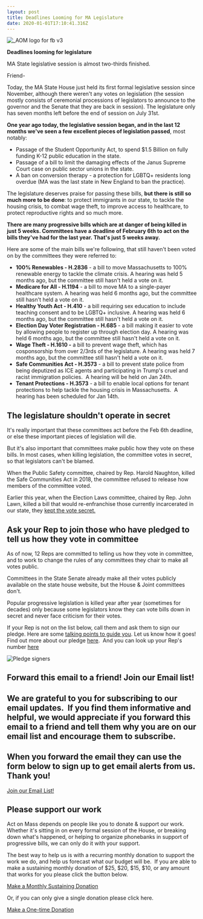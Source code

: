 ```yaml
---
layout: post
title: Deadlines Looming for MA Legislature
date: 2020-01-01T17:10:41.316Z
---
```

![_AOM logo for fb v3](https://hs-6201350.f.hubspotstarter.net/hub/6201350/hubfs/_AOM%20logo%20for%20fb%20v3.png?upscale=true&width=300&upscale=true&name=_AOM%20logo%20for%20fb%20v3.png)

**Deadlines looming for legislature**

MA State legislative session is almost two-thirds finished.



Friend-

Today, the MA State House just held its first formal legislative session since November, although there weren't any votes on legislation (the session mostly consists of ceremonial processions of legislators to announce to the governor and the Senate that they are back in session). The legislature only has seven months left before the end of session on July 31st.

**One year ago today, the legislative session began, and in the last 12 months we've seen a few excellent pieces of legislation passed**, most notably:

* Passage of the Student Opportunity Act, to spend $1.5 Billion on fully funding K-12 public education in the state.
* Passage of a bill to limit the damaging effects of the Janus Supreme Court case on public sector unions in the state.
* A ban on conversion therapy - a protection for LGBTQ+ residents long overdue (MA was the last state in New England to ban the practice).

The legislature deserves praise for passing these bills, **but there is still so much more to be done**: to protect immigrants in our state, to tackle the housing crisis, to combat wage theft, to improve access to healthcare, to protect reproductive rights and so much more.

**There are many progressive bills which are at danger of being killed in just 5 weeks. Committees have a deadline of February 6th to act on the bills they've had for the last year. That's just 5 weeks away.**

Here are some of the main bills we're following, that still haven't been voted on by the committees they were referred to:

* **100% Renewables - H.2836** - a bill to move Massachusetts to 100% renewable energy to tackle the climate crisis. A hearing was held 5 months ago, but the committee still hasn't held a vote on it.
* **Medicare for All - H.1194** - a bill to move MA to a single-payer healthcare system. A hearing was held 6 months ago, but the committee still hasn't held a vote on it.
* **Healthy Youth Act - H.410** - a bill requiring sex education to include teaching consent and to be LGBTQ+ inclusive. A hearing was held 6 months ago, but the committee still hasn't held a vote on it.
* **Election Day Voter Registration - H.685** - a bill making it easier to vote by allowing people to register up through election day. A hearing was held 6 months ago, but the committee still hasn't held a vote on it.
* **Wage Theft - H.1610 -** a bill to prevent wage theft, which has cosponsorship from over 2/3rds of the legislature. A hearing was held 7 months ago, but the committee still hasn't held a vote on it.
* **Safe Communities Act - H.3573** - a bill to prevent state police from being deputized as ICE agents and participating in Trump's cruel and racist immigration policies.  A hearing will be held on Jan 24th.
* **Tenant Protections - H.3573** - a bill to enable local options for tenant protections to help tackle the housing crisis in Massachusetts.  A hearing has been scheduled for Jan 14th.



## **The legislature shouldn't operate in secret**

It's really important that these committees act before the Feb 6th deadline, or else these important pieces of legislation will die.

But it's also important that committees make public how they vote on these bills. In most cases, when killing legislation, the committee votes in secret, so that legislators can't be blamed.

When the Public Safety committee, chaired by Rep. Harold Naughton, killed the Safe Communities Act in 2018, the committee refused to release how members of the committee voted.

Earlier this year, when the Election Laws committee, chaired by Rep. John Lawn, killed a bill that would re-enfranchise those currently incarcerated in our state, they [kept the vote secret.](https://actonmass.org/post/2019/05/03/incarcerated-voting-rights2?utm_source=hs_email&utm_medium=email&_hsenc=p2ANqtz-94KhBPklay3Y-VXRAQ1uFg9yAFGBpUM8MtzKBq-Xl1ofho4LsUI643McW0835Bd_qMGoIr) 

## **Ask your Rep to join those who have pledged to tell us how they vote in committee**

As of now, 12 Reps are committed to telling us how they vote in committee, and to work to change the rules of any committees they chair to make all votes public.

Committees in the State Senate already make all their votes publicly available on the state house website, but the House & Joint committees don't.

Popular progressive legislation is killed year after year (sometimes for decades) only because some legislators know they can vote bills down in secret and never face criticism for their votes.

If your Rep is not on the list below, call them and ask them to sign our pledge. Here are some [talking points to guide you](https://docs.google.com/document/d/1BqnRKvnVGrTCYOZceAadBwcih93t6wY4Te6PV1JrnL0/edit?usp=sharing&utm_source=hs_email&utm_medium=email&_hsenc=p2ANqtz-94KhBPklay3Y-VXRAQ1uFg9yAFGBpUM8MtzKBq-Xl1ofho4LsUI643McW0835Bd_qMGoIr). Let us know how it goes! Find out more about our pledge [here](https://actonmass.org/pledge/?utm_source=hs_email&utm_medium=email&_hsenc=p2ANqtz-94KhBPklay3Y-VXRAQ1uFg9yAFGBpUM8MtzKBq-Xl1ofho4LsUI643McW0835Bd_qMGoIr).  And you can look up your Rep's number [here](https://malegislature.gov/Search/FindMyLegislator?utm_source=hs_email&utm_medium=email&_hsenc=p2ANqtz-94KhBPklay3Y-VXRAQ1uFg9yAFGBpUM8MtzKBq-Xl1ofho4LsUI643McW0835Bd_qMGoIr)



 ![Pledge signers](https://hs-6201350.f.hubspotstarter.net/hub/6201350/hubfs/Pledge%20signers.png?upscale=true&width=1120&upscale=true&name=Pledge%20signers.png) 

## Forward this email to a friend! Join our Email list!

## We are grateful to you for subscribing to our email updates.  If you find them informative and helpful, we would appreciate if you forward this email to a friend and tell them why you are on our email list and encourage them to subscribe.

## When you forward the email they can use the form below to sign up to get email alerts from us. Thank you!

[Join our Email List!](https://share.hsforms.com/1XjukYzaVTTi6Sr30iofe4A3owzq?utm_source=hs_email&utm_medium=email&_hsenc=p2ANqtz-94KhBPklay3Y-VXRAQ1uFg9yAFGBpUM8MtzKBq-Xl1ofho4LsUI643McW0835Bd_qMGoIr) 



## Please support our work

Act on Mass depends on people like you to donate & support our work. Whether it's sitting in on every formal session of the House, or breaking down what's happened, or helping to organize phonebanks in support of progressive bills, we can only do it with your support.

The best way to help us is with a recurring monthly donation to support the work we do, and help us forecast what our budget will be.  If you are able to make a sustaining monthly donation of $25, $20, $15, $10, or any amount that works for you please click the button below.

[Make a Monthly Sustaining Donation](https://secure.actblue.com/donate/act-on-mass?recurring=1&utm_source=hs_email&utm_medium=email&_hsenc=p2ANqtz-94KhBPklay3Y-VXRAQ1uFg9yAFGBpUM8MtzKBq-Xl1ofho4LsUI643McW0835Bd_qMGoIr)

Or, if you can only give a single donation please click here.

[Make a One-time Donation](https://secure.actblue.com/donate/act-on-mass?recurring=0&utm_source=hs_email&utm_medium=email&_hsenc=p2ANqtz-94KhBPklay3Y-VXRAQ1uFg9yAFGBpUM8MtzKBq-Xl1ofho4LsUI643McW0835Bd_qMGoIr)